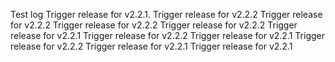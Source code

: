 Test log
Trigger release for v2.2.1.
Trigger release for v2.2.2
Trigger release for v2.2.2
Trigger release for v2.2.2
Trigger release for v2.2.2
Trigger release for v2.2.1
Trigger release for v2.2.2
Trigger release for v2.2.1
Trigger release for v2.2.2
Trigger release for v2.2.1
Trigger release for v2.2.1
